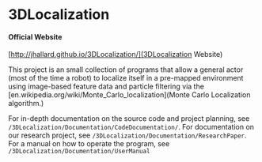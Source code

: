 3DLocalization
========================

#### Official Website
[http://jhallard.github.io/3DLocalization/](3DLocalization Website)

This project is an small collection of programs that allow a general actor (most of the time a robot) to localize itself in a pre-mapped environment using image-based feature data and particle filtering via the [en.wikipedia.org/wiki/Monte_Carlo_localization](Monte Carlo Localization algorithm.)

For in-depth documentation on the source code and project planning, see `/3DLocalization/Documentation/CodeDocumentation/`.
For documentation on our research project, see `/3DLocalization/Documentation/ResearchPaper`.
For a manual on how to operate the program, see `/3DLocalization/Documentation/UserManual`